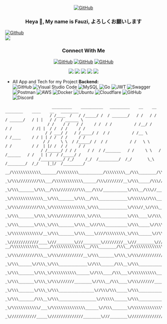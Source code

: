 <div align="center">   
 
 [![GitHub](https://img.shields.io/badge/fauzi-sofyan-%23121011.svg?style=for-the-badge&logo=github&logoColor=white)](https://github.com/fauzilax)
 
 ### Heya 👋, My name is Fauzi, よろしくお願いします 
 
</div>
  
[![Github](https://img.shields.io/github/followers/fauzilax?label=Follow&style=social)](https://github.com/fauzilax)<br>
<img src="https://komarev.com/ghpvc/?username=fauzilax&&style=flat-square" align="center" />

<div align="center"> 
 
 <h3> Connect With Me </h3>
 
[![GitHub](https://img.shields.io/badge/LinkedIn-0077B5?style=for-the-badge&logo=linkedin&logoColor=white)](https://www.linkedin.com/in/fauzi-sofyan-0b6186210/)
[![GitHub](https://img.shields.io/badge/Instagram-E4405F?style=for-the-badge&logo=instagram&logoColor=white)](https://instagram.com/kekovlakan)
[![GitHub](https://img.shields.io/badge/Gmail-D14836?style=for-the-badge&logo=gmail&logoColor=white)](mailto:fauzilax@gmail.com)

</div>
 
<div align="center">

![](https://github-profile-summary-cards.vercel.app/api/cards/profile-details?username=fauzilax&theme=github)
![](https://github-profile-summary-cards.vercel.app/api/cards/repos-per-language?username=fauzilax&theme=github)
![](https://github-profile-summary-cards.vercel.app/api/cards/most-commit-language?username=fauzilax&theme=github)
![](https://github-profile-summary-cards.vercel.app/api/cards/stats?username=fauzilax&theme=github)
![](https://github-profile-summary-cards.vercel.app/api/cards/productive-time?username=fauzilax&theme=github)

 </div>
  
- All App and Tech for my Project 
**Backend:** <br>
![GitHub](https://img.shields.io/badge/github-%23121011.svg?style=for-the-badge&logo=github&logoColor=white)
![Visual Studio Code](https://img.shields.io/badge/Visual%20Studio%20Code-0078d7.svg?style=for-the-badge&logo=visual-studio-code&logoColor=white)
![MySQL](https://img.shields.io/badge/mysql-%2300f.svg?style=for-the-badge&logo=mysql&logoColor=white)
![Go](https://img.shields.io/badge/go-%2300ADD8.svg?style=for-the-badge&logo=go&logoColor=white)
![JWT](https://img.shields.io/badge/JWT-black?style=for-the-badge&logo=JSON%20web%20tokens)
![Swagger](https://img.shields.io/badge/-Swagger-%23Clojure?style=for-the-badge&logo=swagger&logoColor=white)
![Postman](https://img.shields.io/badge/Postman-FF6C37?style=for-the-badge&logo=postman&logoColor=white)
![AWS](https://img.shields.io/badge/AWS-%23FF9900.svg?style=for-the-badge&logo=amazon-aws&logoColor=white)
![Docker](https://img.shields.io/badge/docker-%230db7ed.svg?style=for-the-badge&logo=docker&logoColor=white)
![Ubuntu](https://img.shields.io/badge/Ubuntu-E95420?style=for-the-badge&logo=ubuntu&logoColor=white)
![Cloudflare](https://img.shields.io/badge/Cloudflare-F38020?style=for-the-badge&logo=Cloudflare&logoColor=white)
![GitHub](https://img.shields.io/badge/github%20Project-%23121011.svg?style=for-the-badge&logo=github&logoColor=white)
![Discord](https://img.shields.io/badge/Discord-%237289DA.svg?style=for-the-badge&logo=discord&logoColor=white)


```
                     _________    __________   _________    __    __      ________    ____    __   ________
                    / /____  /   / /_____/ /  / _______/   / /   / /     / ______/   / | |   / /  / ______ \
                   / /    / /   / /     / /  / /          / /__/ /      / /         / /| |  / /  / /     / /
                  / / ___/ /   / /_____/ /  / /          / /__ \       / /____     / / | | / /  / /     / /
                 / /     \ \  / /_____/ /  / /          / /   \ \     / /         / /  | |/ /  / /     / /
                / /______/ / / /     / /  / /_______   / /     \ \   / /______   / /   | | /  / /_____/ /
               /__________/ /_/     /_/  /_________/  /_/       \_\ /________/  /_/    |_|/  /_________/
	       
__/\\\\\\\\\\\\\_______/\\\\\\\\\___________/\\\\\\\\\__/\\\________/\\\__/\\\\\\\\\\\\\\\__/\\\\\_____/\\\__/\\\\\\\\\\\\____                                             
 _\/\\\/////////\\\___/\\\\\\\\\\\\\______/\\\////////__\/\\\_____/\\\//__\/\\\///////////__\/\\\\\\___\/\\\_\/\\\////////\\\__                                            
  _\/\\\_______\/\\\__/\\\/////////\\\___/\\\/___________\/\\\__/\\\//_____\/\\\_____________\/\\\/\\\__\/\\\_\/\\\______\//\\\_                                           
   _\/\\\\\\\\\\\\\\__\/\\\_______\/\\\__/\\\_____________\/\\\\\\//\\\_____\/\\\\\\\\\\\_____\/\\\//\\\_\/\\\_\/\\\_______\/\\\_                                          
    _\/\\\/////////\\\_\/\\\\\\\\\\\\\\\_\/\\\_____________\/\\\//_\//\\\____\/\\\///////______\/\\\\//\\\\/\\\_\/\\\_______\/\\\_                                         
     _\/\\\_______\/\\\_\/\\\/////////\\\_\//\\\____________\/\\\____\//\\\___\/\\\_____________\/\\\_\//\\\/\\\_\/\\\_______\/\\\_                                        
      _\/\\\_______\/\\\_\/\\\_______\/\\\__\///\\\__________\/\\\_____\//\\\__\/\\\_____________\/\\\__\//\\\\\\_\/\\\_______/\\\__                                       
       _\/\\\\\\\\\\\\\/__\/\\\_______\/\\\____\////\\\\\\\\\_\/\\\______\//\\\_\/\\\\\\\\\\\\\\\_\/\\\___\//\\\\\_\/\\\\\\\\\\\\/___                                      
        _\/////////////____\///________\///________\/////////__\///________\///__\///////////////__\///_____\/////__\////////////_____                                     
__/\\\\\\\\\\\\_____/\\\\\\\\\\\\\\\__/\\\________/\\\__/\\\\\\\\\\\\\\\__/\\\___________________/\\\\\_______/\\\\\\\\\\\\\____/\\\\\\\\\\\\\\\____/\\\\\\\\\_____        
 _\/\\\////////\\\__\/\\\///////////__\/\\\_______\/\\\_\/\\\///////////__\/\\\_________________/\\\///\\\____\/\\\/////////\\\_\/\\\///////////___/\\\///////\\\___       
  _\/\\\______\//\\\_\/\\\_____________\//\\\______/\\\__\/\\\_____________\/\\\_______________/\\\/__\///\\\__\/\\\_______\/\\\_\/\\\_____________\/\\\_____\/\\\___      
   _\/\\\_______\/\\\_\/\\\\\\\\\\\______\//\\\____/\\\___\/\\\\\\\\\\\_____\/\\\______________/\\\______\//\\\_\/\\\\\\\\\\\\\/__\/\\\\\\\\\\\_____\/\\\\\\\\\\\/____     
    _\/\\\_______\/\\\_\/\\\///////________\//\\\__/\\\____\/\\\///////______\/\\\_____________\/\\\_______\/\\\_\/\\\/////////____\/\\\///////______\/\\\//////\\\____    
     _\/\\\_______\/\\\_\/\\\________________\//\\\/\\\_____\/\\\_____________\/\\\_____________\//\\\______/\\\__\/\\\_____________\/\\\_____________\/\\\____\//\\\___   
      _\/\\\_______/\\\__\/\\\_________________\//\\\\\______\/\\\_____________\/\\\______________\///\\\__/\\\____\/\\\_____________\/\\\_____________\/\\\_____\//\\\__  
       _\/\\\\\\\\\\\\/___\/\\\\\\\\\\\\\\\______\//\\\_______\/\\\\\\\\\\\\\\\_\/\\\\\\\\\\\\\\\____\///\\\\\/_____\/\\\_____________\/\\\\\\\\\\\\\\\_\/\\\______\//\\\_ 
        _\////////////_____\///////////////________\///________\///////////////__\///////////////_______\/////_______\///______________\///////////////__\///________\///__
	       

```
	
	
<!--

Here are some ideas to get you started:

- 🔭 I’m currently working on ...
- 🌱 I’m currently learning ...
- 👯 I’m looking to collaborate on ...
- 🤔 I’m looking for help with ...
- 💬 Ask me about ...
- 📫 How to reach me: ...
- 😄 Pronouns: ...
- ⚡ Fun fact: ...
-->
